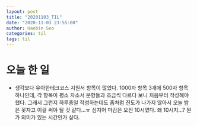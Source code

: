 ```yaml
---
layout: post
title: "20201103_TIL"
date: "2020-11-03 23:55:00"
author: Haebin Seo
categories: til
tags: til
---
```

# 오늘 한 일
- 생각보다 우아한테크코스 지원서 항목이 많았다. 1000자 항목 3개에 500자 항목 하나인데, 각 항목이 평소 자소서 문항들과 조금씩 다르다 보니 처음부터 작성해야 했다. 그래서 그런지 하루종일 작성하는데도 좀처럼 진도가 나가지 않아서 오늘 밤은 못자고 이걸 써야 될 것 같다...ㅠ 심지어 마감은 오전 10시였다. 왜 10시지...? 뭔가 의미가 있는 시간인가 싶다.